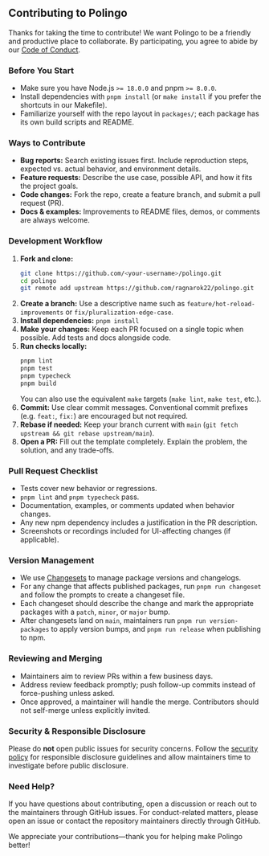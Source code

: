 ## Contributing to Polingo

Thanks for taking the time to contribute! We want Polingo to be a friendly and productive place to collaborate. By participating, you agree to abide by our [Code of Conduct](./CODE_OF_CONDUCT.md).

### Before You Start
- Make sure you have Node.js `>= 18.0.0` and pnpm `>= 8.0.0`.
- Install dependencies with `pnpm install` (or `make install` if you prefer the shortcuts in our Makefile).
- Familiarize yourself with the repo layout in `packages/`; each package has its own build scripts and README.

### Ways to Contribute
- **Bug reports:** Search existing issues first. Include reproduction steps, expected vs. actual behavior, and environment details.
- **Feature requests:** Describe the use case, possible API, and how it fits the project goals.
- **Code changes:** Fork the repo, create a feature branch, and submit a pull request (PR).
- **Docs & examples:** Improvements to README files, demos, or comments are always welcome.

### Development Workflow
1. **Fork and clone:**  
   ```bash
   git clone https://github.com/<your-username>/polingo.git
   cd polingo
   git remote add upstream https://github.com/ragnarok22/polingo.git
   ```
2. **Create a branch:** Use a descriptive name such as `feature/hot-reload-improvements` or `fix/pluralization-edge-case`.
3. **Install dependencies:** `pnpm install`
4. **Make your changes:** Keep each PR focused on a single topic when possible. Add tests and docs alongside code.
5. **Run checks locally:**  
   ```bash
   pnpm lint
   pnpm test
   pnpm typecheck
   pnpm build
   ```
   You can also use the equivalent `make` targets (`make lint`, `make test`, etc.).
6. **Commit:** Use clear commit messages. Conventional commit prefixes (e.g. `feat:`, `fix:`) are encouraged but not required.
7. **Rebase if needed:** Keep your branch current with `main` (`git fetch upstream && git rebase upstream/main`).
8. **Open a PR:** Fill out the template completely. Explain the problem, the solution, and any trade-offs.

### Pull Request Checklist
- Tests cover new behavior or regressions.
- `pnpm lint` and `pnpm typecheck` pass.
- Documentation, examples, or comments updated when behavior changes.
- Any new npm dependency includes a justification in the PR description.
- Screenshots or recordings included for UI-affecting changes (if applicable).

### Version Management
- We use [Changesets](https://github.com/changesets/changesets) to manage package versions and changelogs.
- For any change that affects published packages, run `pnpm run changeset` and follow the prompts to create a changeset file.
- Each changeset should describe the change and mark the appropriate packages with a `patch`, `minor`, or `major` bump.
- After changesets land on `main`, maintainers run `pnpm run version-packages` to apply version bumps, and `pnpm run release` when publishing to npm.

### Reviewing and Merging
- Maintainers aim to review PRs within a few business days.
- Address review feedback promptly; push follow-up commits instead of force-pushing unless asked.
- Once approved, a maintainer will handle the merge. Contributors should not self-merge unless explicitly invited.

### Security & Responsible Disclosure
Please do **not** open public issues for security concerns. Follow the [security policy](.github/SECURITY.md) for responsible disclosure guidelines and allow maintainers time to investigate before public disclosure.

### Need Help?
If you have questions about contributing, open a discussion or reach out to the maintainers through GitHub issues. For conduct-related matters, please open an issue or contact the repository maintainers directly through GitHub.

We appreciate your contributions—thank you for helping make Polingo better!
